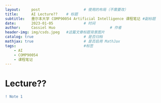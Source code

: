 ```yaml
---
layout:     post   				    # 使用的布局（不需要改）
title:      AI Lecture??  	# 标题 
subtitle:   墨尔本大学 COMP90054 Artificial Intelligence 课程笔记 #副标题
date:       2023-01-05 				# 时间
author:     Cassiel Huo  						# 作者
header-img: img/csds.jpeg 	#这篇文章标题背景图片
catalog: true 						# 是否归档
mathjax: true                       # 是否启用 MathJax
tags:								#标签
    - AI
    - COMP90054
    - 课程笔记
---
```


# Lecture??

```diff
! Note 1
```


